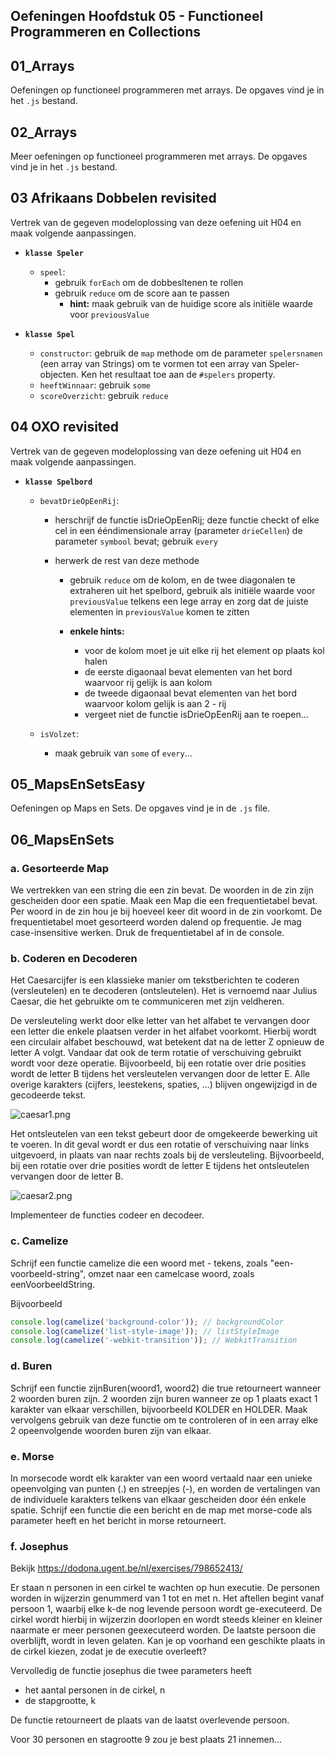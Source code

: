 ## Oefeningen Hoofdstuk 05 - Functioneel Programmeren en Collections

## 01_Arrays

Oefeningen op functioneel programmeren met arrays. De opgaves vind je in het `.js` bestand.

## 02_Arrays

Meer oefeningen op functioneel programmeren met arrays. De opgaves vind je in het `.js` bestand.

## 03 Afrikaans Dobbelen revisited

Vertrek van de gegeven modeloplossing van deze oefening uit H04 en maak volgende aanpassingen.

- **`klasse Speler`**

  - `speel`:
    - gebruik `forEach` om de dobbesltenen te rollen
    - gebruik `reduce` om de score aan te passen
      - **hint:** maak gebruik van de huidige score als initiële waarde voor `previousValue`

- **`klasse Spel`**
  - `constructor`: gebruik de `map` methode om de parameter `spelersnamen` (een array van Strings) om te vormen tot een array van Speler-objecten. Ken het resultaat toe aan de `#spelers` property.
  - `heeftWinnaar`: gebruik `some`
  - `scoreOverzicht`: gebruik `reduce`

## 04 OXO revisited

Vertrek van de gegeven modeloplossing van deze oefening uit H04 en maak volgende aanpassingen.

- **`klasse Spelbord`**

  - `bevatDrieOpEenRij`:

    - herschrijf de functie isDrieOpEenRij; deze functie checkt of elke cel in een ééndimensionale array (parameter `drieCellen`) de parameter `symbool` bevat; gebruik `every`
    - herwerk de rest van deze methode

      - gebruik `reduce` om de kolom, en de twee diagonalen te extraheren uit het spelbord, gebruik als initiële waarde voor `previousValue` telkens een lege array en zorg dat de juiste elementen in `previousValue` komen te zitten

      - **enkele hints:**
        - voor de kolom moet je uit elke rij het element op plaats kol halen
        - de eerste digaonaal bevat elementen van het bord waarvoor rij gelijk is aan kolom
        - de tweede digaonaal bevat elementen van het bord waarvoor kolom gelijk is aan 2 - rij
        - vergeet niet de functie isDrieOpEenRij aan te roepen...

  - `isVolzet`:
    - maak gebruik van `some` of `every`...

## 05_MapsEnSetsEasy

Oefeningen op Maps en Sets. De opgaves vind je in de `.js` file.

## 06_MapsEnSets

### a. Gesorteerde Map

We vertrekken van een string die een zin bevat. De woorden in de zin zijn gescheiden door een spatie.
Maak een Map die een frequentietabel bevat. Per woord in de zin hou je bij hoeveel keer dit woord in de zin voorkomt. De frequentietabel moet gesorteerd worden dalend op frequentie.
Je mag case-insensitive werken.
Druk de frequentietabel af in de console.

### b. Coderen en Decoderen

Het Caesarcijfer is een klassieke manier om tekstberichten te coderen (versleutelen) en te decoderen
(ontsleutelen). Het is vernoemd naar Julius Caesar, die het gebruikte om te communiceren met zijn
veldheren.

De versleuteling werkt door elke letter van het alfabet te vervangen door een letter die enkele plaatsen
verder in het alfabet voorkomt. Hierbij wordt een circulair alfabet beschouwd, wat betekent dat na de
letter Z opnieuw de letter A volgt. Vandaar dat ook de term rotatie of verschuiving gebruikt wordt voor
deze operatie. Bijvoorbeeld, bij een rotatie over drie posities wordt de letter B tijdens het versleutelen
vervangen door de letter E. Alle overige karakters (cijfers, leestekens, spaties, …) blijven ongewijzigd in de
gecodeerde tekst.

![caesar1.png](/docs/caesar1.png 'Versleuteling')

Het ontsleutelen van een tekst gebeurt door de omgekeerde bewerking uit te voeren. In dit geval wordt er
dus een rotatie of verschuiving naar links uitgevoerd, in plaats van naar rechts zoals bij de versleuteling.
Bijvoorbeeld, bij een rotatie over drie posities wordt de letter E tijdens het ontsleutelen vervangen door de
letter B.

![caesar2.png](/docs/caesar2.png 'Ontsleuteling')

Implementeer de functies codeer en decodeer.

### c. Camelize

Schrijf een functie camelize die een woord met - tekens, zoals "een-voorbeeld-string", omzet naar een camelcase woord, zoals eenVoorbeeldString.

Bijvoorbeeld

```javascript
console.log(camelize('background-color')); // backgroundColor
console.log(camelize('list-style-image')); // listStyleImage
console.log(camelize('-webkit-transition')); // WebkitTransition
```

### d. Buren

Schrijf een functie zijnBuren(woord1, woord2) die true retourneert wanneer 2 woorden buren zijn. 2 woorden zijn buren wanneer ze op 1 plaats exact 1 karakter van elkaar verschillen, bijvoorbeeld KOLDER en HOLDER.
Maak vervolgens gebruik van deze functie om te controleren of in een array elke 2 opeenvolgende woorden buren zijn van elkaar.

### e. Morse

In morsecode wordt elk karakter van een woord vertaald naar een unieke opeenvolging van punten (.) en streepjes (-), en worden de vertalingen van de individuele karakters telkens van elkaar gescheiden door één enkele spatie. Schrijf een functie die een bericht en de map met morse-code als parameter heeft en het bericht in morse retourneert.

### f. Josephus

Bekijk https://dodona.ugent.be/nl/exercises/798652413/

Er staan n personen in een cirkel te wachten op hun executie.
De personen worden in wijzerzin genummerd van 1 tot en met n.
Het aftellen begint vanaf persoon 1, waarbij elke k-de nog levende persoon wordt ge-executeerd.
De cirkel wordt hierbij in wijzerzin doorlopen en wordt steeds kleiner en kleiner naarmate er meer personen geexecuteerd worden.
De laatste persoon die overblijft, wordt in leven gelaten.
Kan je op voorhand een geschikte plaats in de cirkel kiezen,
zodat je de executie overleeft?

Vervolledig de functie josephus die twee parameters heeft

- het aantal personen in de cirkel, n
- de stapgrootte, k

De functie retourneert de plaats van de laatst overlevende persoon.

Voor 30 personen en stagrootte 9 zou je best plaats 21 innemen...
